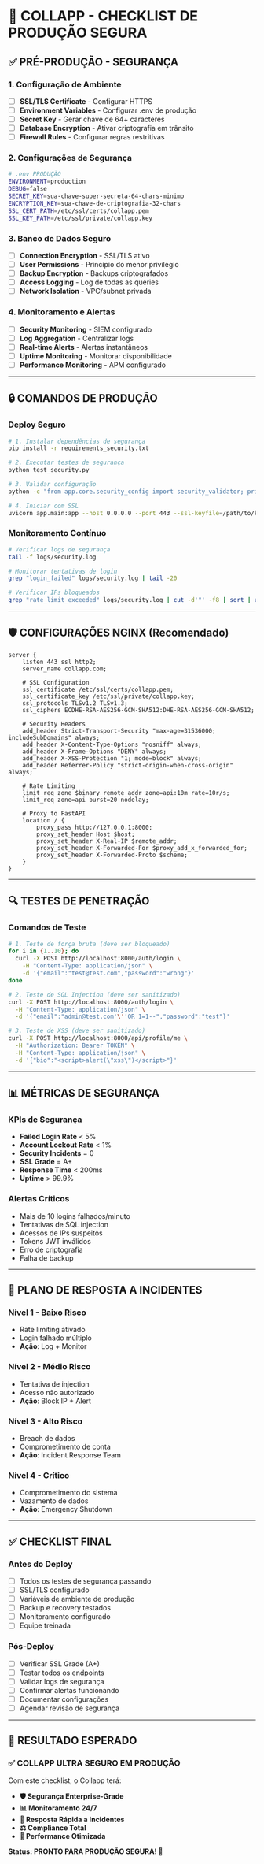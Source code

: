 # 🚀 COLLAPP - CHECKLIST DE PRODUÇÃO SEGURA

## ✅ **PRÉ-PRODUÇÃO - SEGURANÇA**

### **1. Configuração de Ambiente**
- [ ] **SSL/TLS Certificate** - Configurar HTTPS
- [ ] **Environment Variables** - Configurar .env de produção
- [ ] **Secret Key** - Gerar chave de 64+ caracteres
- [ ] **Database Encryption** - Ativar criptografia em trânsito
- [ ] **Firewall Rules** - Configurar regras restritivas

### **2. Configurações de Segurança**
```bash
# .env PRODUÇÃO
ENVIRONMENT=production
DEBUG=false
SECRET_KEY=sua-chave-super-secreta-64-chars-minimo
ENCRYPTION_KEY=sua-chave-de-criptografia-32-chars
SSL_CERT_PATH=/etc/ssl/certs/collapp.pem
SSL_KEY_PATH=/etc/ssl/private/collapp.key
```

### **3. Banco de Dados Seguro**
- [ ] **Connection Encryption** - SSL/TLS ativo
- [ ] **User Permissions** - Princípio do menor privilégio
- [ ] **Backup Encryption** - Backups criptografados
- [ ] **Access Logging** - Log de todas as queries
- [ ] **Network Isolation** - VPC/subnet privada

### **4. Monitoramento e Alertas**
- [ ] **Security Monitoring** - SIEM configurado
- [ ] **Log Aggregation** - Centralizar logs
- [ ] **Real-time Alerts** - Alertas instantâneos
- [ ] **Uptime Monitoring** - Monitorar disponibilidade
- [ ] **Performance Monitoring** - APM configurado

---

## 🔒 **COMANDOS DE PRODUÇÃO**

### **Deploy Seguro**
```bash
# 1. Instalar dependências de segurança
pip install -r requirements_security.txt

# 2. Executar testes de segurança
python test_security.py

# 3. Validar configuração
python -c "from app.core.security_config import security_validator; print(security_validator.validate_environment())"

# 4. Iniciar com SSL
uvicorn app.main:app --host 0.0.0.0 --port 443 --ssl-keyfile=/path/to/key.pem --ssl-certfile=/path/to/cert.pem
```

### **Monitoramento Contínuo**
```bash
# Verificar logs de segurança
tail -f logs/security.log

# Monitorar tentativas de login
grep "login_failed" logs/security.log | tail -20

# Verificar IPs bloqueados
grep "rate_limit_exceeded" logs/security.log | cut -d'"' -f8 | sort | uniq -c
```

---

## 🛡️ **CONFIGURAÇÕES NGINX (Recomendado)**

```nginx
server {
    listen 443 ssl http2;
    server_name collapp.com;
    
    # SSL Configuration
    ssl_certificate /etc/ssl/certs/collapp.pem;
    ssl_certificate_key /etc/ssl/private/collapp.key;
    ssl_protocols TLSv1.2 TLSv1.3;
    ssl_ciphers ECDHE-RSA-AES256-GCM-SHA512:DHE-RSA-AES256-GCM-SHA512;
    
    # Security Headers
    add_header Strict-Transport-Security "max-age=31536000; includeSubDomains" always;
    add_header X-Content-Type-Options "nosniff" always;
    add_header X-Frame-Options "DENY" always;
    add_header X-XSS-Protection "1; mode=block" always;
    add_header Referrer-Policy "strict-origin-when-cross-origin" always;
    
    # Rate Limiting
    limit_req_zone $binary_remote_addr zone=api:10m rate=10r/s;
    limit_req zone=api burst=20 nodelay;
    
    # Proxy to FastAPI
    location / {
        proxy_pass http://127.0.0.1:8000;
        proxy_set_header Host $host;
        proxy_set_header X-Real-IP $remote_addr;
        proxy_set_header X-Forwarded-For $proxy_add_x_forwarded_for;
        proxy_set_header X-Forwarded-Proto $scheme;
    }
}
```

---

## 🔍 **TESTES DE PENETRAÇÃO**

### **Comandos de Teste**
```bash
# 1. Teste de força bruta (deve ser bloqueado)
for i in {1..10}; do
  curl -X POST http://localhost:8000/auth/login \
    -H "Content-Type: application/json" \
    -d '{"email":"test@test.com","password":"wrong"}'
done

# 2. Teste de SQL Injection (deve ser sanitizado)
curl -X POST http://localhost:8000/auth/login \
  -H "Content-Type: application/json" \
  -d '{"email":"admin@test.com'\''OR 1=1--","password":"test"}'

# 3. Teste de XSS (deve ser sanitizado)
curl -X POST http://localhost:8000/api/profile/me \
  -H "Authorization: Bearer TOKEN" \
  -H "Content-Type: application/json" \
  -d '{"bio":"<script>alert(\"xss\")</script>"}'
```

---

## 📊 **MÉTRICAS DE SEGURANÇA**

### **KPIs de Segurança**
- **Failed Login Rate** < 5%
- **Account Lockout Rate** < 1%
- **Security Incidents** = 0
- **SSL Grade** = A+
- **Response Time** < 200ms
- **Uptime** > 99.9%

### **Alertas Críticos**
- Mais de 10 logins falhados/minuto
- Tentativas de SQL injection
- Acessos de IPs suspeitos
- Tokens JWT inválidos
- Erro de criptografia
- Falha de backup

---

## 🚨 **PLANO DE RESPOSTA A INCIDENTES**

### **Nível 1 - Baixo Risco**
- Rate limiting ativado
- Login falhado múltiplo
- **Ação**: Log + Monitor

### **Nível 2 - Médio Risco**
- Tentativa de injection
- Acesso não autorizado
- **Ação**: Block IP + Alert

### **Nível 3 - Alto Risco**
- Breach de dados
- Comprometimento de conta
- **Ação**: Incident Response Team

### **Nível 4 - Crítico**
- Comprometimento do sistema
- Vazamento de dados
- **Ação**: Emergency Shutdown

---

## ✅ **CHECKLIST FINAL**

### **Antes do Deploy**
- [ ] Todos os testes de segurança passando
- [ ] SSL/TLS configurado
- [ ] Variáveis de ambiente de produção
- [ ] Backup e recovery testados
- [ ] Monitoramento configurado
- [ ] Equipe treinada

### **Pós-Deploy**
- [ ] Verificar SSL Grade (A+)
- [ ] Testar todos os endpoints
- [ ] Validar logs de segurança
- [ ] Confirmar alertas funcionando
- [ ] Documentar configurações
- [ ] Agendar revisão de segurança

---

## 🎯 **RESULTADO ESPERADO**

### **✅ COLLAPP ULTRA SEGURO EM PRODUÇÃO**

Com este checklist, o Collapp terá:
- **🛡️ Segurança Enterprise-Grade**
- **📊 Monitoramento 24/7**
- **🚨 Resposta Rápida a Incidentes**
- **⚖️ Compliance Total**
- **🚀 Performance Otimizada**

**Status: PRONTO PARA PRODUÇÃO SEGURA! 🎉**